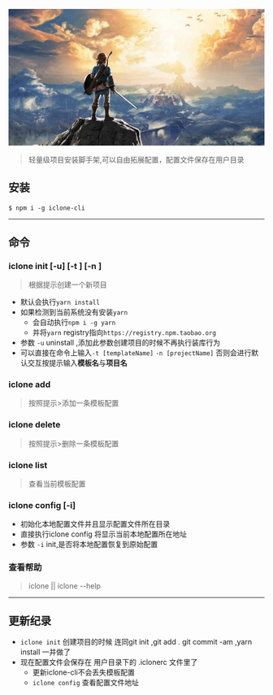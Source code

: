 ![my love](./logo.png)

> 轻量级项目安装脚手架,可以自由拓展配置，配置文件保存在用户目录

## 安装   
```
$ npm i -g iclone-cli
```
---

## 命令   
### iclone init [-u] [-t <templateName>] [-n <projectName>]

> 根据提示创建一个新项目   
- 默认会执行`yarn install `
- 如果检测到当前系统没有安装`yarn`
    - 会自动执行`npm i -g yarn`
    - 并将`yarn` registry指向`https://registry.npm.taobao.org`
- 参数 `-u` uninstall ,添加此参数创建项目的时候不再执行装库行为
- 可以直接在命令上输入`-t [templateName]` `-n [projectName]` 否则会进行默认交互按提示输入**模板名**与**项目名**

### iclone add    
> 按照提示>添加一条模板配置       

### iclone delete    
> 按照提示>删除一条模板配置   

### iclone list   
> 查看当前模板配置   

### iclone config [-i]
- 初始化本地配置文件并且显示配置文件所在目录
- 直接执行iclone config 将显示当前本地配置所在地址
- 参数 `-i`  init,是否将本地配置恢复到原始配置

### 查看帮助  
> iclone || iclone --help  

----

## 更新纪录   
- `iclone init` 创建项目的时候 连同git init ,git add . git commit -am  ,yarn install 一并做了
- 现在配置文件会保存在 用户目录下的 .iclonerc 文件里了
    - 更新iclone-cli不会丢失模板配置
    - `iclone config` 查看配置文件地址


 